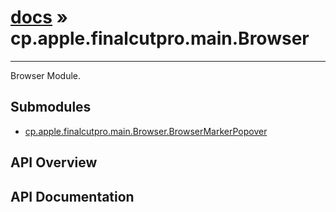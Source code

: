 # [docs](index.md) » cp.apple.finalcutpro.main.Browser
---

Browser Module.

## Submodules
 * [cp.apple.finalcutpro.main.Browser.BrowserMarkerPopover](cp.apple.finalcutpro.main.Browser.BrowserMarkerPopover.md)

## API Overview

## API Documentation

